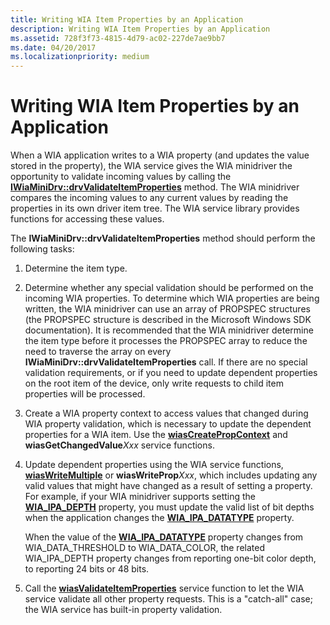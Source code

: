 ```yaml
---
title: Writing WIA Item Properties by an Application
description: Writing WIA Item Properties by an Application
ms.assetid: 728f3f73-4815-4d79-ac02-227de7ae9bb7
ms.date: 04/20/2017
ms.localizationpriority: medium
---
```


# Writing WIA Item Properties by an Application





When a WIA application writes to a WIA property (and updates the value stored in the property), the WIA service gives the WIA minidriver the opportunity to validate incoming values by calling the [**IWiaMiniDrv::drvValidateItemProperties**](https://docs.microsoft.com/windows-hardware/drivers/ddi/wiamindr_lh/nf-wiamindr_lh-iwiaminidrv-drvvalidateitemproperties) method. The WIA minidriver compares the incoming values to any current values by reading the properties in its own driver item tree. The WIA service library provides functions for accessing these values.

The **IWiaMiniDrv::drvValidateItemProperties** method should perform the following tasks:

1.  Determine the item type.

2.  Determine whether any special validation should be performed on the incoming WIA properties. To determine which WIA properties are being written, the WIA minidriver can use an array of PROPSPEC structures (the PROPSPEC structure is described in the Microsoft Windows SDK documentation). It is recommended that the WIA minidriver determine the item type before it processes the PROPSPEC array to reduce the need to traverse the array on every **IWiaMiniDrv::drvValidateItemProperties** call. If there are no special validation requirements, or if you need to update dependent properties on the root item of the device, only write requests to child item properties will be processed.

3.  Create a WIA property context to access values that changed during WIA property validation, which is necessary to update the dependent properties for a WIA item. Use the [**wiasCreatePropContext**](https://docs.microsoft.com/windows-hardware/drivers/ddi/wiamdef/nf-wiamdef-wiascreatepropcontext) and **wiasGetChangedValue***Xxx* service functions.

4.  Update dependent properties using the WIA service functions, [**wiasWriteMultiple**](https://docs.microsoft.com/windows-hardware/drivers/ddi/wiamdef/nf-wiamdef-wiaswritemultiple) or **wiasWriteProp***Xxx*, which includes updating any valid values that might have changed as a result of setting a property. For example, if your WIA minidriver supports setting the [**WIA\_IPA\_DEPTH**](https://docs.microsoft.com/windows-hardware/drivers/image/wia-ipa-depth) property, you must update the valid list of bit depths when the application changes the [**WIA\_IPA\_DATATYPE**](https://docs.microsoft.com/windows-hardware/drivers/image/wia-ipa-datatype) property.

    When the value of the [**WIA\_IPA\_DATATYPE**](https://docs.microsoft.com/windows-hardware/drivers/image/wia-ipa-datatype) property changes from WIA\_DATA\_THRESHOLD to WIA\_DATA\_COLOR, the related WIA\_IPA\_DEPTH property changes from reporting one-bit color depth, to reporting 24 bits or 48 bits.

5.  Call the [**wiasValidateItemProperties**](https://docs.microsoft.com/windows-hardware/drivers/ddi/wiamdef/nf-wiamdef-wiasvalidateitemproperties) service function to let the WIA service validate all other property requests. This is a "catch-all" case; the WIA service has built-in property validation.

 

 




